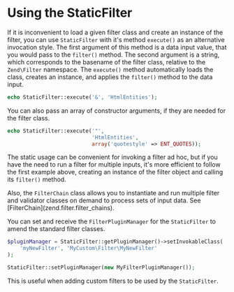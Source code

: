 # Using the StaticFilter

If it is inconvenient to load a given filter class and create an instance of the filter, you can use
`StaticFilter` with it's method `execute()` as an alternative invocation style. The first argument
of this method is a data input value, that you would pass to the `filter()` method. The second
argument is a string, which corresponds to the basename of the filter class, relative to the
`Zend\Filter` namespace. The `execute()` method automatically loads the class, creates an instance,
and applies the `filter()` method to the data input.

```php
echo StaticFilter::execute('&', 'HtmlEntities');
```

You can also pass an array of constructor arguments, if they are needed for the filter class.

```php
echo StaticFilter::execute('"',
                           'HtmlEntities',
                           array('quotestyle' => ENT_QUOTES));
```

The static usage can be convenient for invoking a filter ad hoc, but if you have the need to run a
filter for multiple inputs, it's more efficient to follow the first example above, creating an
instance of the filter object and calling its `filter()` method.

Also, the `FilterChain` class allows you to instantiate and run multiple filter and validator
classes on demand to process sets of input data. See \[FilterChain\](zend.filter.filter\_chains).

You can set and receive the `FilterPluginManager` for the `StaticFilter` to amend the standard
filter classes.

```php
$pluginManager = StaticFilter::getPluginManager()->setInvokableClass(
    'myNewFilter', 'MyCustom\Filter\MyNewFilter'
);

StaticFilter::setPluginManager(new MyFilterPluginManager());
```

This is useful when adding custom filters to be used by the `StaticFilter`.
